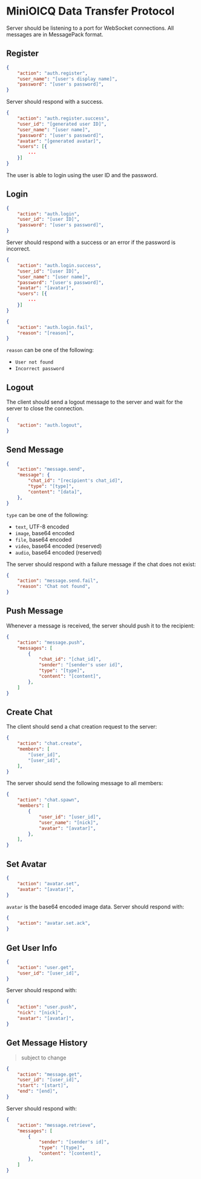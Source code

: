# MiniOICQ Data Transfer Protocol

Server should be listening to a port for WebSocket connections. All messages are in MessagePack format.

## Register

```json
{
    "action": "auth.register",
    "user_name": "[user's display name]",
    "password": "[user's password]",
}
```

Server should respond with a success.

```json
{
    "action": "auth.register.success",
    "user_id": "[generated user ID]",
    "user_name": "[user name]",
    "password": "[user's password]",
    "avatar": "[generated avatar]",
    "users": [{
        ...
    }]
}
```

The user is able to login using the user ID and the password.

## Login

```json
{
    "action": "auth.login",
    "user_id": "[user ID]",
    "password": "[user's password]",
}
```

Server should respond with a success or an error if the password is incorrect.

```json
{
    "action": "auth.login.success",
    "user_id": "[user ID]",
    "user_name": "[user name]",
    "password": "[user's password]",
    "avatar": "[avatar]",
    "users": [{
        ...
    }]
}
```

```json
{
    "action": "auth.login.fail",
    "reason": "[reason]",
}
```

`reason` can be one of the following:

- `User not found`
- `Incorrect password`

## Logout

The client should send a logout message to the server and wait for the server to close the connection.

```json
{
    "action": "auth.logout",
}
```

<!-- ## Heartbeat

Client should send a heartbeat message every 30 seconds:

```json
{
    "action": "heartbeat",
}
```

Server should respond with:

```json
{
    "action": "heartbeat.ack",
}
``` -->

## Send Message

```json
{
    "action": "message.send",
    "message": {
        "chat_id": "[recipient's chat_id]",
        "type": "[type]",
        "content": "[data]",
    },
}
```

`type` can be one of the following:

- `text`, UTF-8 encoded
- `image`, base64 encoded
- `file`, base64 encoded
- `video`, base64 encoded (reserved)
- `audio`, base64 encoded (reserved)

The server should respond with a failure message if the chat does not exist:

```json
{
    "action": "message.send.fail",
    "reason": "Chat not found",
}
```

## Push Message

Whenever a message is received, the server should push it to the recipient:

```json
{
    "action": "message.push",
    "messages": [
        {
            "chat_id": "[chat_id]",
            "sender": "[sender's user id]",
            "type": "[type]",
            "content": "[content]",
        },
    ]
}
```

<!-- And the recipient should respond with:

```json
{
    "action": "message.push.ack",
}
``` -->

## Create Chat

The client should send a chat creation request to the server:

```json
{
    "action": "chat.create",
    "members": [
        "[user_id]",
        "[user_id]",
    ],
}
```

The server should send the following message to all members:

```json
{
    "action": "chat.spawn",
    "members": [
        {
            "user_id": "[user_id]",
            "user_name": "[nick]",
            "avatar": "[avatar]",
        },
    ],
}
```

## Set Avatar

```json
{
    "action": "avatar.set",
    "avatar": "[avatar]",
}
```

`avatar` is the base64 encoded image data. Server should respond with:

```json
{
    "action": "avatar.set.ack",
}
```

## Get User Info

```json
{
    "action": "user.get",
    "user_id": "[user_id]",
}
```

Server should respond with:

```json
{
    "action": "user.push",
    "nick": "[nick]",
    "avatar": "[avatar]",
}
```

## Get Message History

> subject to change

```json
{
    "action": "message.get",
    "user_id": "[user_id]",
    "start": "[start]",
    "end": "[end]",
}
```

Server should respond with:

```json
{
    "action": "message.retrieve",
    "messages": [
        {
            "sender": "[sender's id]",
            "type": "[type]",
            "content": "[content]",
        },
    ]
}
```
